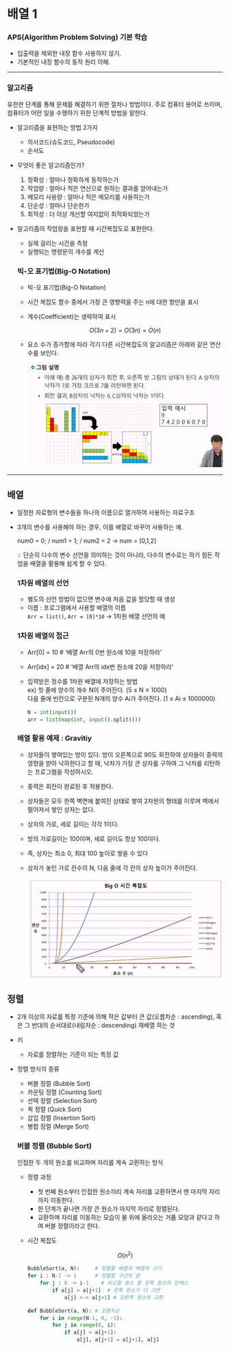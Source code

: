 # 배열 1

### APS(Algorithm Problem Solving) 기본 학습

- 입출력을 제외한 내장 함수 사용하지 않기.
- 기본적인 내장 함수의 동작 원리 이해.

---

### 알고리즘

유한한 단계를 통해 문제를 해결하기 위한 절차나 방법이다.
주로 컴퓨터 용어로 쓰이며, 컴퓨터가 어떤 일을 수행하기 위한 단계적 방법을 말한다.

- 알고리즘을 표현하는 방법 2가지
    - 의사코드(슈도코드, Pseudocode)
    - 순서도
- 무엇이 좋은 알고리즘인가?
    1. 정확성 : 얼마나 정확하게 동작하는가
    2. 작업량 : 얼마나 적은 연산으로 원하는 결과를 얻어내는가
    3. 메모리 사용량 : 얼마나 적은 메모리를 사용하는가
    4. 단순성 : 얼마나 단순한가
    5. 최적성 : 더 이상 개선할 여지없이 최적화되었는가
- 알고리즘의 작업량을 표현할 때 시간복잡도로 표현한다.
    - 실제 걸리는 시간을 측정
    - 실행되는 명령문의 개수를 계산
    
    ### 빅-오 표기법(Big-O Notation)
    
    - 빅-오 표기법(Big-O Notation)
    - 시간 복잡도 함수 중에서 가장 큰 영향력을 주는 n에 대한 항만을 표시
    - 계수(Coefficient)는 생략하여 표시
        
        $$
        O(3n + 2) = O(3n) = O(n)
        $$
        
    - 요소 수가 증가함에 따라 각기 다른 시간복잡도의 알고리즘은 아래와 같은 연산 수를 보인다.
        
        ![Untitled](./image/list1.png)
        

---

## 배열

- 일정한 자료형의 변수들을 하나의 이름으로 열거하여 사용하는 자료구조
- 3개의 변수를 사용해야 하는 경우, 이를 배열로 바꾸어 사용하는 예.
    
    num0 = 0; / num1 = 1; / num2 = 2 → num = [0,1,2]
    
    <aside>
    💡 단순히 다수의 변수 선언을 의미하는 것이 아니라, 다수의 변수로는 하기 힘든 작업을 배열을 활용해 쉽게 할 수 있다.
    
    </aside>
    
    ### 1차원 배열의 선언
    
    - 별도의 선언 방법이 없으면 변수에 처음 값을 할당할 때 생성
    - 이름 : 프로그램에서 사용할 배열의 이름 <br>
    `Arr = list()`, `Arr = [0]*10`  → 1차원 배열 선언의 예
    
    ### 1차원 배열의 접근
    
    - Arr[0] = 10 # ‘배열 Arr의 0번 원소에 10을 저장하라’
    - Arr[idx] = 20 # ‘배열 Arr의 idx번 원소에 20을 저장하라’
    - 입력받은 정수를 1차원 배열에 저장하는 방법<br>
    ex) 첫 줄에 양수의 개수 N이 주어진다. (5 ≤ N ≤ 1000)<br>
    다음 줄에 빈칸으로 구분된 N개의 양수 Ai가 주어진다. (1 ≤ Ai ≤ 1000000)
        
        ```python
        N = int(input())
        arr = list(map(int, input().split()))
        ```
        
    
    ### 배열 활용 예제 : Gravitiy
    
    - 상자들이 쌓여있는 방이 있다. 방이 오른쪽으로 90도 회전하여 상자들이 중력의 영향을 받아 낙하한다고 할 때, 낙차가 가장 큰 상자를 구하여 그 낙차를 리턴하는 프로그램을 작성하시오.
    - 중력은 회전이 완료된 후 적용한다.
    - 상자들은 모두 한쪽 벽면에 붙여진 상태로 쌓여 2차원의 형태를 이루며 벽에서 떨어져서 쌓인 상자는 없다.
    - 상자의 가로, 세로 길이는 각각 1이다.
    - 방의 가로길이는 100이며, 세로 길이도 항상 100이다.
    - 즉, 상자는 최소 0, 최대 100 높이로 쌓을 수 있다
    - 상자가 놓인 가로 칸수의 N, 다음 줄에 각 칸의 상자 높이가 주어진다.
        
        ![Untitled](./image/list2.png)
        

## 정렬

- 2개 이상의 자료를 특정 기준에 의해 작은 값부터 큰 값(오름차순 : ascending), 혹은 그 반대의 순서대로(내림차순 : descending) 재배열 하는 것
- 키
    - 자료를 정렬하는 기준이 되는 특정 값
- 정렬 방식의 종류
    - 버블 정렬 (Bubble Sort)
    - 카운팅 정렬 (Counting Sort)
    - 선택 정렬 (Selection Sort)
    - 퀵 정렬 (Quick Sort)
    - 삽입 정렬 (Insertion Sort)
    - 병합 정렬 (Merge Sort)
    
    ### 버블 정렬 (Bubble Sort)
    
    인접한 두 개의 원소를 비교하며 자리를 계속 교환하는 방식
    
    - 정렬 과정
        - 첫 번째 원소부터 인접한 원소끼리 계속 자리를 교환하면서 맨 마지막 자리까지 이동한다.
        - 한 단계가 끝나면 가장 큰 원소가 마지막 자리로 정렬된다.
        - 교환하며 자리를 이동하는 모습이 물 위에 올라오는 거품 모양과 같다고 하여 버블 정렬이라고 한다.
    - 시간 복잡도
        
        $$
        O(n^2)
        $$
        
        ```python
        BubbleSort(a, N):     # 정렬할 배열과 배열의 크기
        for i : N-1 -> 1      # 정렬할 구간의 끝
        	for j : 0 -> i-1    # 비교할 원소 중 왼쪽 원소의 인덱스
        		if a[j] > a[j+1]  # 왼쪽 원소가 더 크면
        			a[j] <-> a[j+1] # 오른쪽 원소와 교환
        ```
        
        ```python
        def BubbleSort(a, N): # 오름차순
        	for i in range(N-1, 0, -1):
        		for j in range(0, i):
        			if a[j] > a[j+1]:
        				a[j], a[j+1] = a[j+1], a[j]
        ```